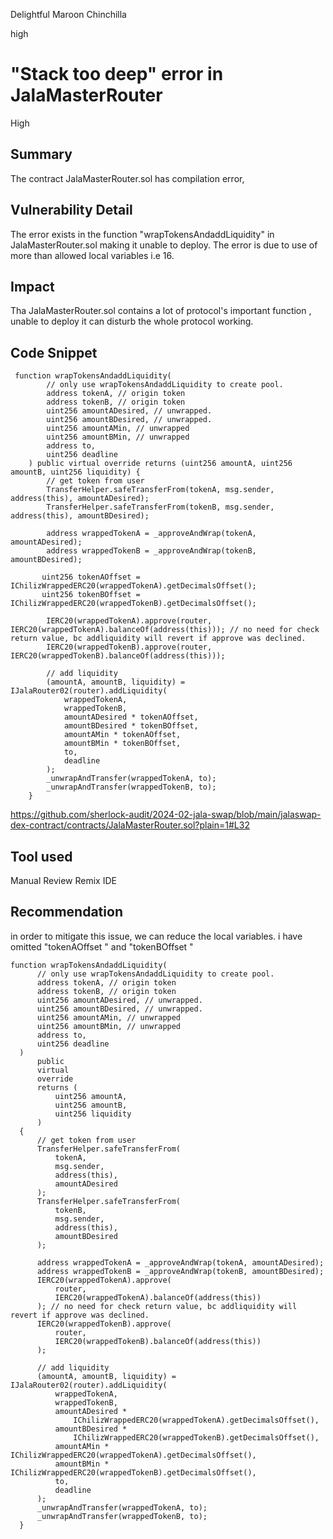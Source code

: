 Delightful Maroon Chinchilla

high

# "Stack too deep" error in JalaMasterRouter

High
## Summary
The contract JalaMasterRouter.sol has compilation error,

## Vulnerability Detail
The error exists in the function "wrapTokensAndaddLiquidity" in JalaMasterRouter.sol making it unable to deploy. The error is due to use of more than allowed local variables i.e 16. 
## Impact
Tha JalaMasterRouter.sol  contains a lot of protocol's important function , unable to deploy it can disturb the whole protocol working.
## Code Snippet

```solidity
 function wrapTokensAndaddLiquidity(
        // only use wrapTokensAndaddLiquidity to create pool.
        address tokenA, // origin token
        address tokenB, // origin token
        uint256 amountADesired, // unwrapped.
        uint256 amountBDesired, // unwrapped.
        uint256 amountAMin, // unwrapped
        uint256 amountBMin, // unwrapped
        address to,
        uint256 deadline
    ) public virtual override returns (uint256 amountA, uint256 amountB, uint256 liquidity) {
        // get token from user
        TransferHelper.safeTransferFrom(tokenA, msg.sender, address(this), amountADesired);
        TransferHelper.safeTransferFrom(tokenB, msg.sender, address(this), amountBDesired);

        address wrappedTokenA = _approveAndWrap(tokenA, amountADesired);
        address wrappedTokenB = _approveAndWrap(tokenB, amountBDesired);
     
       uint256 tokenAOffset = IChilizWrappedERC20(wrappedTokenA).getDecimalsOffset();
       uint256 tokenBOffset = IChilizWrappedERC20(wrappedTokenB).getDecimalsOffset();
       
        IERC20(wrappedTokenA).approve(router, IERC20(wrappedTokenA).balanceOf(address(this))); // no need for check return value, bc addliquidity will revert if approve was declined.
        IERC20(wrappedTokenB).approve(router, IERC20(wrappedTokenB).balanceOf(address(this)));

        // add liquidity
        (amountA, amountB, liquidity) = IJalaRouter02(router).addLiquidity(
            wrappedTokenA,
            wrappedTokenB,
            amountADesired * tokenAOffset,
            amountBDesired * tokenBOffset,
            amountAMin * tokenAOffset,
            amountBMin * tokenBOffset,
            to,
            deadline
        );
        _unwrapAndTransfer(wrappedTokenA, to);
        _unwrapAndTransfer(wrappedTokenB, to);
    }

```
https://github.com/sherlock-audit/2024-02-jala-swap/blob/main/jalaswap-dex-contract/contracts/JalaMasterRouter.sol?plain=1#L32

## Tool used

Manual Review 
Remix IDE

## Recommendation
in order to mitigate this issue, we can reduce the local variables. i have omitted "tokenAOffset " and "tokenBOffset "

  ```solidity
 function wrapTokensAndaddLiquidity(
        // only use wrapTokensAndaddLiquidity to create pool.
        address tokenA, // origin token
        address tokenB, // origin token
        uint256 amountADesired, // unwrapped.
        uint256 amountBDesired, // unwrapped.
        uint256 amountAMin, // unwrapped
        uint256 amountBMin, // unwrapped
        address to,
        uint256 deadline
    )
        public
        virtual
        override
        returns (
            uint256 amountA,
            uint256 amountB,
            uint256 liquidity
        )
    {
        // get token from user
        TransferHelper.safeTransferFrom(
            tokenA,
            msg.sender,
            address(this),
            amountADesired
        );
        TransferHelper.safeTransferFrom(
            tokenB,
            msg.sender,
            address(this),
            amountBDesired
        );

        address wrappedTokenA = _approveAndWrap(tokenA, amountADesired);
        address wrappedTokenB = _approveAndWrap(tokenB, amountBDesired);
        IERC20(wrappedTokenA).approve(
            router,
            IERC20(wrappedTokenA).balanceOf(address(this))
        ); // no need for check return value, bc addliquidity will revert if approve was declined.
        IERC20(wrappedTokenB).approve(
            router,
            IERC20(wrappedTokenB).balanceOf(address(this))
        );

        // add liquidity
        (amountA, amountB, liquidity) = IJalaRouter02(router).addLiquidity(
            wrappedTokenA,
            wrappedTokenB,
            amountADesired *
                IChilizWrappedERC20(wrappedTokenA).getDecimalsOffset(),
            amountBDesired *
                IChilizWrappedERC20(wrappedTokenB).getDecimalsOffset(),
            amountAMin * IChilizWrappedERC20(wrappedTokenA).getDecimalsOffset(),
            amountBMin * IChilizWrappedERC20(wrappedTokenB).getDecimalsOffset(),
            to,
            deadline
        );
        _unwrapAndTransfer(wrappedTokenA, to);
        _unwrapAndTransfer(wrappedTokenB, to);
    }

```
